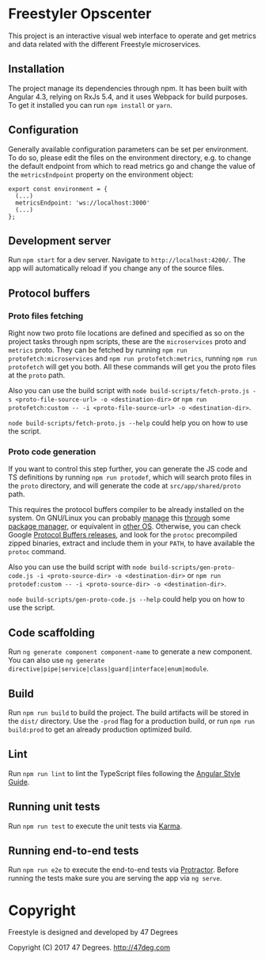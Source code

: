 # Freestyler Opscenter

This project is an interactive visual web interface to operate and get metrics and data related with the different Freestyle microservices.

## Installation

The project manage its dependencies through npm. It has been built with Angular 4.3, relying on RxJs 5.4, and it uses Webpack for build purposes. To get it installed you can run `npm install` or `yarn`.

## Configuration

Generally available configuration parameters can be set per environment. To do so, please edit the files on the environment directory, e.g. to change the default endpoint from which to read metrics go and change the value of the `metricsEndpoint` property on the environment object:

```
export const environment = {
  (...)
  metricsEndpoint: 'ws://localhost:3000'
  (...)
};
```

## Development server

Run `npm start` for a dev server. Navigate to `http://localhost:4200/`. The app will automatically reload if you change any of the source files.

## Protocol buffers

### Proto files fetching

Right now two proto file locations are defined and specified as so on the project tasks through npm scripts, these are the `microservices` proto and `metrics` proto. They can be fetched by running `npm run protofetch:microservices` and `npm run protofetch:metrics`, running `npm run protofetch` will get you both. All these commands will get you the proto files at the `proto` path.

Also you can use the build script with `node build-scripts/fetch-proto.js -s <proto-file-source-url> -o <destination-dir>` or `npm run protofetch:custom -- -i <proto-file-source-url> -o <destination-dir>`.

`node build-scripts/fetch-proto.js --help` could help you on how to use the script.

### Proto code generation

If you want to control this step further, you can generate the JS code and TS definitions by running `npm run protodef`, which will search proto files in the `proto` directory, and will generate the code at `src/app/shared/proto` path.

This requires the protocol buffers compiler to be already installed on the system. On GNU/Linux you can probably [manage](https://launchpad.net/ubuntu/+source/protobuf) this [through](https://launchpad.net/%7Emaarten-fonville/+archive/ubuntu/protobuf) some [package manager](https://pkgs.org/download/protobuf-compiler), or equivalent in [other OS](http://brewformulas.org/Protobuf). Otherwise, you can check Google [Protocol Buffers releases](https://github.com/google/protobuf/releases), and look for the `protoc` precompiled zipped binaries, extract and include them in your `PATH`, to have available the `protoc` command.

Also you can use the build script with `node build-scripts/gen-proto-code.js -i <proto-source-dir> -o <destination-dir>` or `npm run protodef:custom -- -i <proto-source-dir> -o <destination-dir>`.

`node build-scripts/gen-proto-code.js --help` could help you on how to use the script.

## Code scaffolding

Run `ng generate component component-name` to generate a new component. You can also use `ng generate directive|pipe|service|class|guard|interface|enum|module`.

## Build

Run `npm run build` to build the project. The build artifacts will be stored in the `dist/` directory. Use the `-prod` flag for a production build, or run `npm run build:prod` to get an already production optimized build.

## Lint

Run `npm run lint` to lint the TypeScript files following the [Angular Style Guide](https://angular.io/guide/styleguide).

## Running unit tests

Run `npm run test` to execute the unit tests via [Karma](https://karma-runner.github.io).

## Running end-to-end tests

Run `npm run e2e` to execute the end-to-end tests via [Protractor](http://www.protractortest.org/).
Before running the tests make sure you are serving the app via `ng serve`.


# Copyright

Freestyle is designed and developed by 47 Degrees

Copyright (C) 2017 47 Degrees. <http://47deg.com>

[comment]: # (End Copyright)
